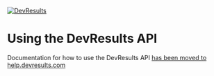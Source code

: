 [![DevResults](http://devresults.com/Web/Images/logo.gif)](http://devresults.com)

# Using the DevResults API

Documentation for how to use the DevResults API [has been moved to help.devresults.com](https://help.devresults.com/help/devresults-api)

